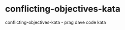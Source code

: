 conflicting-objectives-kata
===========================

conflicting-objectives-kata - prag dave code kata
